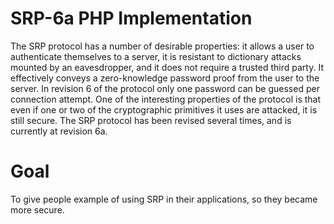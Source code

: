 # SRP-6a PHP Implementation

The SRP protocol has a number of desirable properties: it allows a user to authenticate
themselves to a server, it is resistant to dictionary attacks mounted by an eavesdropper,
and it does not require a trusted third party. It effectively conveys a zero-knowledge password
proof from the user to the server. In revision 6 of the protocol only one password can be guessed
per connection attempt. One of the interesting properties of the protocol is that even if one or
two of the cryptographic primitives it uses are attacked, it is still secure. The SRP protocol
has been revised several times, and is currently at revision 6a.

# Goal
To give people example of using SRP in their applications, so they became more secure.